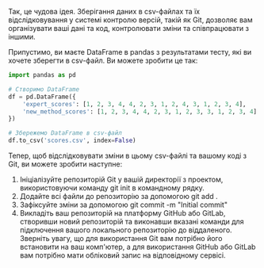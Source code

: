 Так, це чудова ідея. Зберігання даних в csv-файлах та їх відслідковування у системі контролю версій, такій як Git, дозволяє вам організувати ваші дані та код, контролювати зміни та співпрацювати з іншими.

Припустимо, ви маєте DataFrame в pandas з результатами тесту, які ви хочете зберегти в csv-файл. Ви можете зробити це так:

```python
import pandas as pd

# Створимо DataFrame
df = pd.DataFrame({
    'expert_scores': [1, 2, 3, 4, 4, 2, 3, 1, 2, 4, 3, 1, 2, 3, 4],
    'new_method_scores': [1, 2, 3, 4, 4, 2, 3, 1, 2, 3, 3, 1, 2, 3, 4]
})

# Збережемо DataFrame в csv-файл
df.to_csv('scores.csv', index=False)
```
Тепер, щоб відслідковувати зміни в цьому csv-файлі та вашому коді з Git, ви можете зробити наступне:

1. Ініціалізуйте репозиторій Git у вашій директорії з проектом, використовуючи команду git init в командному рядку.
2. Додайте всі файли до репозиторію за допомогою git add .
3. Зафіксуйте зміни за допомогою git commit -m "Initial commit"
4. Викладіть ваш репозиторій на платформу GitHub або GitLab, створивши новий репозиторій та виконавши вказані команди для підключення вашого локального репозиторію до віддаленого.
Зверніть увагу, що для використання Git вам потрібно його встановити на ваш комп'ютер, а для використання GitHub або GitLab вам потрібно мати обліковий запис на відповідному сервісі.
